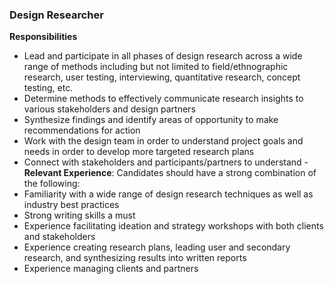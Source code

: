 ### Design Researcher
**Responsibilities**
- Lead and participate in all phases of design research across a wide range of methods including but not limited to field/ethnographic research, user testing, interviewing, quantitative research, concept testing, etc.
- Determine methods to effectively communicate research insights to various stakeholders and design partners
- Synthesize findings and identify areas of opportunity to make recommendations for action
- Work with the design team in order to understand project goals and needs in order to develop more targeted research plans
- Connect with stakeholders and participants/partners to understand -
**Relevant Experience**: Candidates should have a strong combination of the following:
- Familiarity with a wide range of design research techniques as well as industry best practices
- Strong writing skills a must
- Experience facilitating ideation and strategy workshops with both clients and stakeholders
- Experience creating research plans, leading user and secondary research, and synthesizing results into written reports
- Experience managing clients and partners
